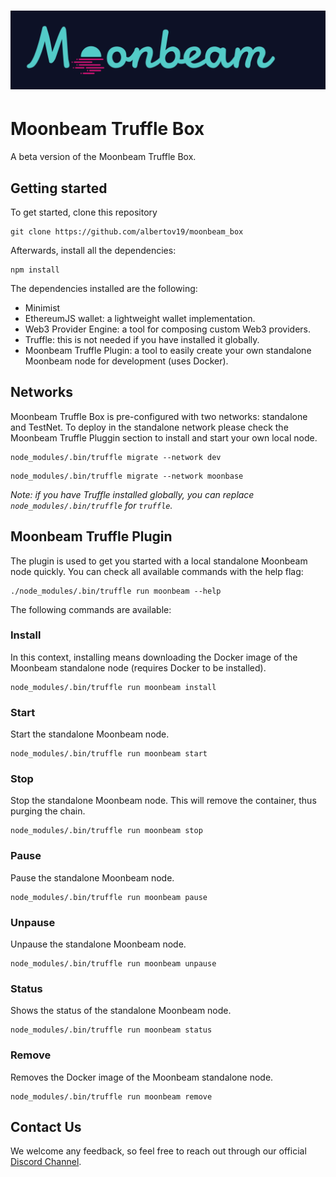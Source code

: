 # ![Moonbeam](box-img-sm.png)

# Moonbeam Truffle Box

A beta version of the Moonbeam Truffle Box. 


## Getting started

To get started, clone this repository

```
git clone https://github.com/albertov19/moonbeam_box
```

Afterwards, install all the dependencies:

```
npm install
```
The dependencies installed are the following:

-  Minimist  
-  EthereumJS wallet: a lightweight wallet implementation.
-  Web3 Provider Engine: a tool for composing custom Web3 providers.
-  Truffle: this is not needed if you have installed it globally.
-  Moonbeam Truffle Plugin: a tool to easily create your own standalone Moonbeam node for development (uses Docker).

## Networks

Moonbeam Truffle Box is pre-configured with two networks: standalone and TestNet. To deploy in the standalone network please check the Moonbeam Truffle Pluggin section to install and start your own local node.

```
node_modules/.bin/truffle migrate --network dev
```

```
node_modules/.bin/truffle migrate --network moonbase
```

_Note: if you have Truffle installed globally, you can replace `node_modules/.bin/truffle` for `truffle`._

## Moonbeam Truffle Plugin

The plugin is used to get you started with a local standalone Moonbeam node quickly. You can check all available commands with the help flag:

```
./node_modules/.bin/truffle run moonbeam --help
```

The following commands are available:

### Install
In this context, installing means downloading the Docker image of the Moonbeam standalone node (requires Docker to be installed).

```
node_modules/.bin/truffle run moonbeam install
```

### Start
Start the standalone Moonbeam node.

```
node_modules/.bin/truffle run moonbeam start
```

### Stop
Stop the standalone Moonbeam node. This will remove the container, thus purging the chain.

```
node_modules/.bin/truffle run moonbeam stop
```

### Pause
Pause the standalone Moonbeam node.

```
node_modules/.bin/truffle run moonbeam pause
```

### Unpause
Unpause the standalone Moonbeam node.

```
node_modules/.bin/truffle run moonbeam unpause
```

### Status
Shows the status of the standalone Moonbeam node.

```
node_modules/.bin/truffle run moonbeam status
```

### Remove
Removes the Docker image of the Moonbeam standalone node.

```
node_modules/.bin/truffle run moonbeam remove
```

## Contact Us
We welcome any feedback, so feel free to reach out through our official [Discord Channel](https://discord.gg/PfpUATX).
